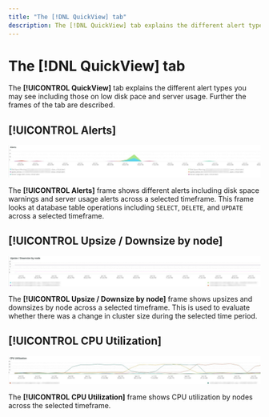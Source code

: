 ```yaml
---
title: "The [!DNL QuickView] tab"
description: The [!DNL QuickView] tab explains the different alert types you may see including those on low disk pace and server usage.
---
```


# The [!DNL QuickView] tab

The **[!UICONTROL QuickView]** tab explains the different alert types you may see including those on low disk pace and server usage. Further the frames of the tab are described.

## [!UICONTROL Alerts]

![Alerts](../../assets/tools/observation-for-adobe-commerce/quickview_alerts.jpg)

The **[!UICONTROL Alerts]** frame shows different alerts including disk space warnings and server usage alerts across a selected timeframe. This frame looks at database table operations including `SELECT`, `DELETE`, and `UPDATE` across a selected timeframe.

## [!UICONTROL Upsize / Downsize by node]

![Upsize / Downsize by node](../../assets/tools/observation-for-adobe-commerce/quickview_upsize_by_node.jpg)

The **[!UICONTROL Upsize / Downsize by node]** frame shows upsizes and downsizes by node across a selected timeframe. This is used to evaluate whether there was a change in cluster size during the selected time period.

## [!UICONTROL CPU Utilization]

![CPU Utilization](../../assets/tools/observation-for-adobe-commerce/quickview_cpu.jpg)

The **[!UICONTROL CPU Utilization]** frame shows CPU utilization by nodes across the selected timeframe.
